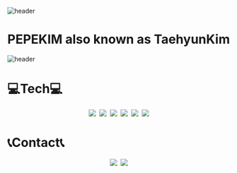 ![header](https://capsule-render.vercel.app/api?type=wave&color=auto&height=300&section=header&text=PePeKim&fontSize=90)

# PEPEKIM also known as TaehyunKim

![header](https://capsule-render.vercel.app/api?type=wave&color=auto&height=300&section=footer&text=PePeKim&fontSize=90)

# 💻Tech💻

<p align="center">
<img src="https://img.shields.io/badge/JavaScript-F7DF1E?style=flat-square&logo=JavaScript&logoColor=white"/></a>&nbsp&nbsp<img src="https://img.shields.io/badge/HTML5-E34F26?style=flat-square&logo=HTML5&logoColor=white"/></a>&nbsp&nbsp<img src="https://img.shields.io/badge/CSS3-1572B6?style=flat-square&logo=CSS3&logoColor=white"/></a>&nbsp&nbsp<img src="https://img.shields.io/badge/React-61DAFB?style=flat-square&logo=React&logoColor=white"/></a>&nbsp&nbsp<img src="https://img.shields.io/badge/styledComponents-DB7093?style=flat-square&logo=styled%2Dcomponents&logoColor=white"/></a>&nbsp&nbsp<img src="https://img.shields.io/badge/Git-F05032?style=flat-square&logo=Git&logoColor=white"/></a>
</p>

# 📞Contact📞

<p align="center">
<img src="https://img.shields.io/badge/Velog-00B336?style=flat-square&logo=Vimeo&logoColor=white"/></a>&nbsp&nbsp<img src="https://img.shields.io/badge/Gmail-D14836?style=flat-square&logo=Gmail&logoColor=white"/></a>
</p>

